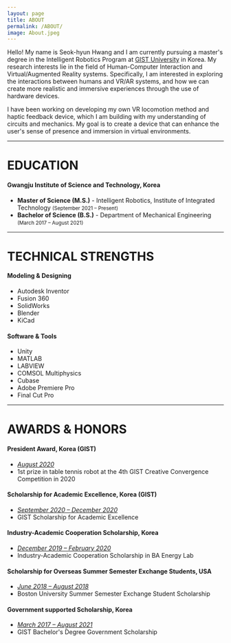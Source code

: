 ```yaml
---
layout: page
title: ABOUT
permalink: /ABOUT/
image: About.jpeg
---
```


Hello! My name is Seok-hyun Hwang and I am currently pursuing a master's degree in the Intelligent Robotics Program at <a href="https://www.gist.ac.kr/en/main.html">GIST University</a> in Korea. My research interests lie in the field of Human-Computer Interaction and Virtual/Augmented Reality systems. Specifically, I am interested in exploring the interactions between humans and VR/AR systems, and how we can create more realistic and immersive experiences through the use of hardware devices.

I have been working on developing my own VR locomotion method and haptic feedback device, which I am building with my understanding of circuits and mechanics. My goal is to create a device that can enhance the user's sense of presence and immersion in virtual environments.

***

# EDUCATION
#### Gwangju Institute of Science and Technology, Korea<br />
* <strong>Master of Science (M.S.)</strong> - Intelligent Robotics, Institute of Integrated Technology <small>(September 2021 – Present)</small><br />
* <strong>Bachelor of Science (B.S.)</strong> - Department of Mechanical Engineering <small>(March 2017 – August 2021)</small>

***

# TECHNICAL STRENGTHS
#### Modeling & Designing
* Autodesk Inventor
* Fusion 360
* SolidWorks
* Blender
* KiCad

#### Software & Tools
* Unity
* MATLAB
* LABVIEW
* COMSOL Multiphysics
* Cubase
* Adobe Premiere Pro
* Final Cut Pro

***

# AWARDS & HONORS
#### President Award, Korea (GIST)
* <i><u>August 2020</u></i><br />
* 1st prize in table tennis robot at the 4th GIST Creative Convergence Competition in 2020

#### Scholarship for Academic Excellence, Korea (GIST)
* <i><u>September 2020 – December 2020</u></i><br />
* GIST Scholarship for Academic Excellence

#### Industry-Academic Cooperation Scholarship, Korea
* <i><u>December 2019 – February 2020</u></i><br />
* Industry-Academic Cooperation Scholarship in BA Energy Lab

#### Scholarship for Overseas Summer Semester Exchange Students, USA
* <i><u>June 2018 – August 2018</u></i><br />
* Boston University Summer Semester Exchange Student Scholarship

#### Government supported Scholarship, Korea
* <i><u>March 2017 – August 2021</u></i><br />
* GIST Bachelor's Degree Government Scholarship